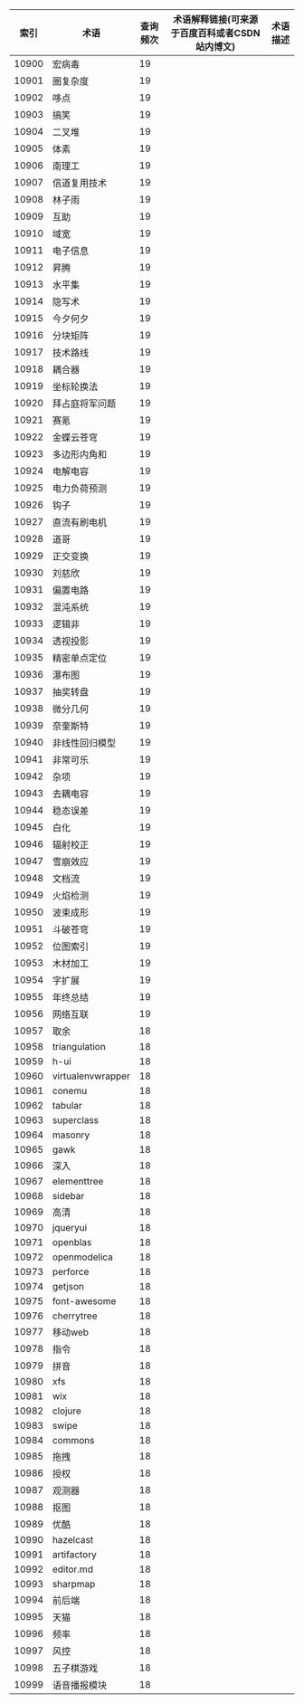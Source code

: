 | 索引    | 术语                | 查询频次 | 术语解释链接(可来源于百度百科或者CSDN站内博文) | 术语描述 |
| ----- | ----------------- | ---- | -------------------------- | ---- |
| 10900 | 宏病毒               | 19   |                            |      |
| 10901 | 圈复杂度              | 19   |                            |      |
| 10902 | 哆点                | 19   |                            |      |
| 10903 | 搞笑                | 19   |                            |      |
| 10904 | 二叉堆               | 19   |                            |      |
| 10905 | 体素                | 19   |                            |      |
| 10906 | 南理工               | 19   |                            |      |
| 10907 | 信道复用技术            | 19   |                            |      |
| 10908 | 林子雨               | 19   |                            |      |
| 10909 | 互助                | 19   |                            |      |
| 10910 | 域宽                | 19   |                            |      |
| 10911 | 电子信息              | 19   |                            |      |
| 10912 | 昇腾                | 19   |                            |      |
| 10913 | 水平集               | 19   |                            |      |
| 10914 | 隐写术               | 19   |                            |      |
| 10915 | 今夕何夕              | 19   |                            |      |
| 10916 | 分块矩阵              | 19   |                            |      |
| 10917 | 技术路线              | 19   |                            |      |
| 10918 | 耦合器               | 19   |                            |      |
| 10919 | 坐标轮换法             | 19   |                            |      |
| 10920 | 拜占庭将军问题           | 19   |                            |      |
| 10921 | 赛氪                | 19   |                            |      |
| 10922 | 金蝶云苍穹             | 19   |                            |      |
| 10923 | 多边形内角和            | 19   |                            |      |
| 10924 | 电解电容              | 19   |                            |      |
| 10925 | 电力负荷预测            | 19   |                            |      |
| 10926 | 钩子                | 19   |                            |      |
| 10927 | 直流有刷电机            | 19   |                            |      |
| 10928 | 道哥                | 19   |                            |      |
| 10929 | 正交变换              | 19   |                            |      |
| 10930 | 刘慈欣               | 19   |                            |      |
| 10931 | 偏置电路              | 19   |                            |      |
| 10932 | 混沌系统              | 19   |                            |      |
| 10933 | 逻辑非               | 19   |                            |      |
| 10934 | 透视投影              | 19   |                            |      |
| 10935 | 精密单点定位            | 19   |                            |      |
| 10936 | 瀑布图               | 19   |                            |      |
| 10937 | 抽奖转盘              | 19   |                            |      |
| 10938 | 微分几何              | 19   |                            |      |
| 10939 | 奈奎斯特              | 19   |                            |      |
| 10940 | 非线性回归模型           | 19   |                            |      |
| 10941 | 非常可乐              | 19   |                            |      |
| 10942 | 杂项                | 19   |                            |      |
| 10943 | 去耦电容              | 19   |                            |      |
| 10944 | 稳态误差              | 19   |                            |      |
| 10945 | 白化                | 19   |                            |      |
| 10946 | 辐射校正              | 19   |                            |      |
| 10947 | 雪崩效应              | 19   |                            |      |
| 10948 | 文档流               | 19   |                            |      |
| 10949 | 火焰检测              | 19   |                            |      |
| 10950 | 波束成形              | 19   |                            |      |
| 10951 | 斗破苍穹              | 19   |                            |      |
| 10952 | 位图索引              | 19   |                            |      |
| 10953 | 木材加工              | 19   |                            |      |
| 10954 | 字扩展               | 19   |                            |      |
| 10955 | 年终总结              | 19   |                            |      |
| 10956 | 网络互联              | 19   |                            |      |
| 10957 | 取余                | 18   |                            |      |
| 10958 | triangulation     | 18   |                            |      |
| 10959 | h-ui              | 18   |                            |      |
| 10960 | virtualenvwrapper | 18   |                            |      |
| 10961 | conemu            | 18   |                            |      |
| 10962 | tabular           | 18   |                            |      |
| 10963 | superclass        | 18   |                            |      |
| 10964 | masonry           | 18   |                            |      |
| 10965 | gawk              | 18   |                            |      |
| 10966 | 深入                | 18   |                            |      |
| 10967 | elementtree       | 18   |                            |      |
| 10968 | sidebar           | 18   |                            |      |
| 10969 | 高清                | 18   |                            |      |
| 10970 | jqueryui          | 18   |                            |      |
| 10971 | openblas          | 18   |                            |      |
| 10972 | openmodelica      | 18   |                            |      |
| 10973 | perforce          | 18   |                            |      |
| 10974 | getjson           | 18   |                            |      |
| 10975 | font-awesome      | 18   |                            |      |
| 10976 | cherrytree        | 18   |                            |      |
| 10977 | 移动web             | 18   |                            |      |
| 10978 | 指令                | 18   |                            |      |
| 10979 | 拼音                | 18   |                            |      |
| 10980 | xfs               | 18   |                            |      |
| 10981 | wix               | 18   |                            |      |
| 10982 | clojure           | 18   |                            |      |
| 10983 | swipe             | 18   |                            |      |
| 10984 | commons           | 18   |                            |      |
| 10985 | 拖拽                | 18   |                            |      |
| 10986 | 授权                | 18   |                            |      |
| 10987 | 观测器               | 18   |                            |      |
| 10988 | 抠图                | 18   |                            |      |
| 10989 | 优酷                | 18   |                            |      |
| 10990 | hazelcast         | 18   |                            |      |
| 10991 | artifactory       | 18   |                            |      |
| 10992 | editor.md         | 18   |                            |      |
| 10993 | sharpmap          | 18   |                            |      |
| 10994 | 前后端               | 18   |                            |      |
| 10995 | 天猫                | 18   |                            |      |
| 10996 | 频率                | 18   |                            |      |
| 10997 | 风控                | 18   |                            |      |
| 10998 | 五子棋游戏             | 18   |                            |      |
| 10999 | 语音播报模块            | 18   |                            |      |
